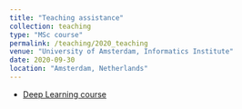 ```yaml
---
title: "Teaching assistance"
collection: teaching
type: "MSc course"
permalink: /teaching/2020_teaching
venue: "University of Amsterdam, Informatics Institute"
date: 2020-09-30
location: "Amsterdam, Netherlands"
---
```


* [Deep Learning course](https://uvadlc.github.io/)
